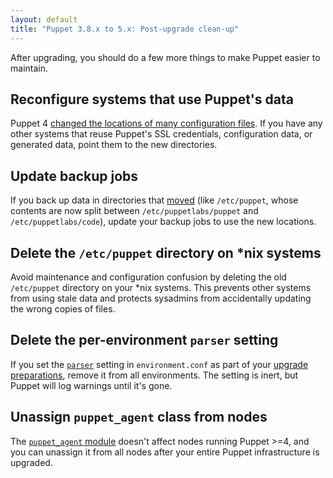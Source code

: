 ```yaml
---
layout: default
title: "Puppet 3.8.x to 5.x: Post-upgrade clean-up"
---
```


[moved]: ./whered_it_go.html

After upgrading, you should do a few more things to make Puppet easier to maintain.

## Reconfigure systems that use Puppet's data

Puppet 4 [changed the locations of many configuration files][moved]. If you have any other systems that reuse Puppet's SSL credentials, configuration data, or generated data, point them to the new directories.

## Update backup jobs

If you back up data in directories that [moved][] (like `/etc/puppet`, whose contents are now split between `/etc/puppetlabs/puppet` and `/etc/puppetlabs/code`), update your backup jobs to use the new locations.

## Delete the `/etc/puppet` directory on \*nix systems

Avoid maintenance and configuration confusion by deleting the old `/etc/puppet` directory on your \*nix systems. This prevents other systems from using stale data and protects sysadmins from accidentally updating the wrong copies of files.

## Delete the per-environment `parser` setting

If you set the [`parser`](/puppet/3.8/reference/config_file_environment.html#parser) setting in `environment.conf` as part of your [upgrade preparations](./upgrade_major_pre.html), remove it from all environments. The setting is  inert, but Puppet will log warnings until it's gone.

## Unassign `puppet_agent` class from nodes

The [`puppet_agent` module](https://forge.puppetlabs.com/puppetlabs/puppet_agent) doesn't affect nodes running Puppet >=4, and you can unassign it from all nodes after your entire Puppet infrastructure is upgraded.

